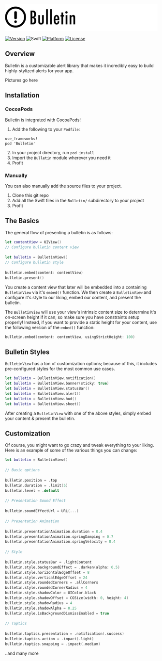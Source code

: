 ![Bulletin](Resources/banner.png)

[![Version](https://img.shields.io/cocoapods/v/Bulletin.svg?style=flat)](http://cocoapods.org/pods/Bulletin)
![Swift](https://img.shields.io/badge/Swift-3.0-orange.svg)
[![Platform](https://img.shields.io/cocoapods/p/Bulletin.svg?style=flat)](http://cocoapods.org/pods/Bulletin)
[![License](https://img.shields.io/cocoapods/l/Bulletin.svg?style=flat)](http://cocoapods.org/pods/Bulletin)

## Overview
Bulletin is a customizable alert library that makes it incredibly easy to build highly-stylized alerts for your app.

Pictures go here

## Installation
### CocoaPods
Bulletin is integrated with CocoaPods!

1. Add the following to your `Podfile`:
```
use_frameworks!
pod 'Bulletin'
```
2. In your project directory, run `pod install`
3. Import the `Bulletin` module wherever you need it
4. Profit

### Manually
You can also manually add the source files to your project.

1. Clone this git repo
2. Add all the Swift files in the `Bulletin/` subdirectory to your project
3. Profit

## The Basics
The general flow of presenting a bulletin is as follows:

```Swift
let contentView = UIView()
// Configure bulletin content view

let bulletin = BulletinView()
// Configure bulletin style

bulletin.embed(content: contentView)
bulletin.present()
```

You create a content view that later will be embedded into a containing `BulletinView` via it's `embed()` function. We then create a `BulletinView` and configure it's style to our liking, embed our content, and present the bulletin.

The `BulletinView` will use your view's intrinsic content size to determine it's on-screen height if it can; so make sure you have constraints setup properly! Instead, if you want to provide a static height for your content, use the following version of the `embed()` function:

```Swift
bulletin.embed(content: contentView, usingStrictHeight: 100)
```

## Bulletin Styles

`BulletinView` has a ton of customization options; because of this, it includes pre-configured styles for the most common use cases.

```Swift
let bulletin = BulletinView.notification()
let bulletin = BulletinView.banner(sticky: true)
let bulletin = BulletinView.statusBar()
let bulletin = BulletinView.alert()
let bulletin = BulletinView.hud()
let bulletin = BulletinView.sheet()
```

After creating a `BulletinView` with one of the above styles, simply embed your content & present the bulletin.

## Customization

Of course, you might want to go crazy and tweak everything to your liking. Here is an example of some of the various things you can change:

```Swift
let bulletin = BulletinView()

// Basic options

bulletin.position = .top
bulletin.duration = .limit(5)
bulletin.level = .default

// Presentation Sound Effect

bulletin.soundEffectUrl = URL(...)

// Presentation Animation

bulletin.presentationAnimation.duration = 0.4
bulletin.presentationAnimation.springDamping = 0.7
bulletin.presentationAnimation.springVelocity = 0.4

// Style

bulletin.style.statusBar = .lightContent
bulletin.style.backgroundEffect = .darken(alpha: 0.5)
bulletin.style.horizontalEdgeOffset = 8
bulletin.style.verticalEdgeOffset = 24
bulletin.style.roundedCorners = .allCorners
bulletin.style.roundedCornerRadius = 4
bulletin.style.shadowColor = UIColor.black
bulletin.style.shadowOffset = CGSize(width: 0, height: 4)
bulletin.style.shadowRadius = 4
bulletin.style.shadowAlpha = 0.25
bulletin.style.isBackgroundDismissEnabled = true

// Taptics

bulletin.taptics.presentation = .notification(.success)
bulletin.taptics.action = .impact(.light)
bulletin.taptics.snapping = .impact(.medium)
```

..and many more

